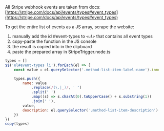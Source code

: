All Stripe webhook events are taken from docs:
[https://stripe.com/docs/api/events/types#event_types](https://stripe.com/docs/api/events/types#event_types)

To get the entire list of events as a JS array, scrape the website:

 1. manually add the id #event-types to `<ul>` that contains all event types
 2. copy-paste the function in the JS console
 3. the result is copied into in the clipboard
 4. paste the prepared array in StripeTrigger.node.ts

```js
types = []
$$('ul#event-types li').forEach(el => {
	const value = el.querySelector('.method-list-item-label-name').innerText

	types.push({
		name: value
			.replace(/(\.|_)/, ' ')
			.split(' ')
			.map((s) => s.charAt(0).toUpperCase() + s.substring(1))
			.join(' '),
		value,
		description: el.querySelector('.method-list-item-description').innerText
	})
})
copy(types)
```
